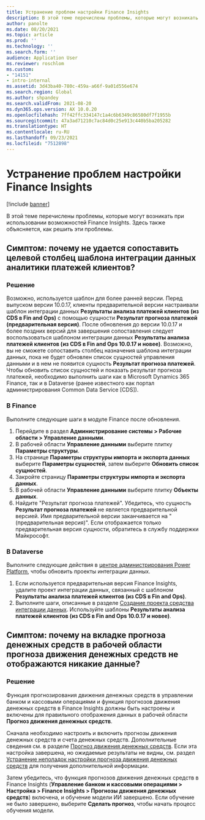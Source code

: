 ```yaml
---
title: Устранение проблем настройки Finance Insights
description: В этой теме перечислены проблемы, которые могут возникать при использовании возможностей Finance Insights. Здесь также объясняется, как решить эти проблемы.
author: panolte
ms.date: 08/20/2021
ms.topic: article
ms.prod: ''
ms.technology: ''
ms.search.form: ''
audience: Application User
ms.reviewer: roschlom
ms.custom:
- "14151"
- intro-internal
ms.assetid: 3d43ba40-780c-459a-a66f-9a01d556e674
ms.search.region: Global
ms.author: shpandey
ms.search.validFrom: 2021-08-20
ms.dyn365.ops.version: AX 10.0.20
ms.openlocfilehash: 7ff42ffc334147c1a4c6b6349c86580df7f1955b
ms.sourcegitcommit: 47a3ad71210c7ac84d0c25e913c440b5ba205282
ms.translationtype: HT
ms.contentlocale: ru-RU
ms.lasthandoff: 09/23/2021
ms.locfileid: "7512898"
---
```

# <a name="troubleshoot-finance-insights-setup-issues"></a>Устранение проблем настройки Finance Insights

[!include [banner](../includes/banner.md)]

В этой теме перечислены проблемы, которые могут возникать при использовании возможностей Finance Insights. Здесь также объясняется, как решить эти проблемы.

## <a name="symptom-why-cant-i-map-the-customer-payment-insights-data-integration-template-destination-column"></a>Симптом: почему не удается сопоставить целевой столбец шаблона интеграции данных аналитики платежей клиентов?

### <a name="resolution"></a>Решение

Возможно, используется шаблон для более ранней версии. Перед выпуском версии 10.0.17, клиенты предварительной версии настраивали шаблон интеграции данных **Результаты анализа платежей клиентов (из CDS в Fin and Ops)** с помощью сущности **Результат прогноза платежей (предварительная версия)**. После обновления до версии 10.0.17 и более поздних версий для завершения сопоставления следует воспользоваться шаблоном интеграции данных **Результаты анализа платежей клиентов (из CDS в Fin and Ops 10.0.17 и новее)**. Возможно, вы не сможете сопоставить столбец назначения шаблона интеграции данных, пока не будет обновлен список сущностей управления данными и в нем не появится сущность **Результат прогноза платежей**. Чтобы обновить список сущностей и показать результат прогноза платежей, необходимо выполнить шаги как в Microsoft Dynamics 365 Finance, так и в Dataverse (ранее известного как портал администрирования Common Data Service \[CDS\]).

### <a name="in-finance"></a>В Finance

Выполните следующие шаги в модуле Finance после обновления.

1. Перейдите в раздел **Администрирование системы \> Рабочие области \> Управление данными**.
2. В рабочей области **Управление данными** выберите плитку **Параметры структуры**.
3. На странице **Параметры структуры импорта и экспорта данных** выберите **Параметры сущностей**, затем выберите **Обновить список сущностей**.
4. Закройте страницу **Параметры структуры импорта и экспорта данных**.
5. В рабочей области **Управление данными** выберите плитку **Объекты данных**.
6. Найдите "Результат прогноза платежей". Убедитесь, что сущность **Результат прогноза платежей** не является предварительной версией. Имя предварительной версии заканчивается на "(предварительная версия)". Если отображается только предварительная версия сущности, обратитесь в службу поддержки Майкрософт.

### <a name="in-dataverse"></a>В Dataverse

Выполните следующие действия в [центре администрирования Power Platform](https://admin.powerplatform.microsoft.com/environments), чтобы обновить проекты интеграции данных.

1. Если используется предварительная версия Finance Insights, удалите проект интеграции данных, связанный с шаблоном **Результаты анализа платежей клиентов (из CDS в Fin and Ops)**.
2. Выполните шаги, описанные в разделе [Создание проекта средства интеграции данных](create-data-integrate-project.md). Используйте шаблоны **Результаты анализа платежей клиентов (из CDS в Fin and Ops 10.0.17 и новее)**.

## <a name="symptom-why-doesnt-the-cash-forecast-tab-in-the-cash-flow-forecast-workspace-show-any-data"></a>Симптом: почему на вкладке прогноза денежных средств в рабочей области прогноза движения денежных средств не отображаются никакие данные?

### <a name="resolution"></a>Решение

Функция прогнозирования движения денежных средств в управлении банком и кассовыми операциями и функция прогнозов движения денежных средств в Finance Insights должны быть настроены и включены для правильного отображения данных в рабочей области **Прогноз движения денежных средств**.

Сначала необходимо настроить и включить прогнозы движения денежных средств и счета денежных средств. Дополнительные сведения см. в разделе [Прогноз движения денежных средств](../cash-bank-management/cash-flow-forecasting.md). Если эта настройка завершена, но ожидаемые результаты не видны, см. раздел [Устранение неполадок настройки прогноза движения денежных средств](../cash-bank-management/cash-flow-forecasting-tsg.md) для получения дополнительной информации.

Затем убедитесь, что функция прогнозов движения денежных средств в Finance Insights (**Управление банком и кассовыми операциями \> Настройка \> Finance Insights \> Прогнозы движения денежных средств**) включена, и обучение модели ИИ завершено. Если обучение не было завершено, выберите **Сделать прогноз**, чтобы начать процесс обучения модели.
